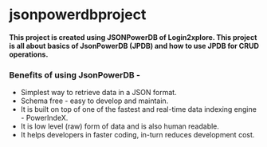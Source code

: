 # jsonpowerdbproject
#### This project is created using JSONPowerDB of Login2xplore. This project is all about basics of JsonPowerDB (JPDB) and how to use JPDB for CRUD operations.
### Benefits of using JsonPowerDB -
* Simplest way to retrieve data in a JSON format.
* Schema free - easy to develop and maintain.
* It is built on top of one of the fastest and real-time data indexing engine - PowerIndeX.
* It is low level (raw) form of data and is also human readable.
* It helps developers in faster coding, in-turn reduces development cost.
